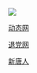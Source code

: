 ![](https://raw.githubusercontent.com/hao369/a/master/j.jpg)


 [动态网](https://32.tz99.99ynn.com)

[退党网](https://32.tz99.99ynn.com)

[新唐人](https://32.tz99.99ynn.com)




 
